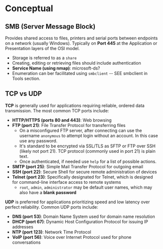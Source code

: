 # Conceptual

## SMB (Server Message Block)
Provides shared access to files, printers and serial ports between endpoints on a network (usually Windows). Typically on **Port 445** at the Application or Presentation layers of the OSI model.
* Storage is referred to as a `share`
* Creating, editing or retrieving files should include authentication
* **Service Name (using nmap)**: microsoft-ds?
* Enumeration can ber facilitated using `smbclient` -- SEE smbclient in Tools section.

## TCP vs UDP
**TCP** is generally used for applications requiring reliable, ordered data transmission. The most common TCP ports include:

* **HTTP/HTTPS (ports 80 and 443)**: Web browsing
* **FTP (port 21)**: File Transfer Protocol for transferring files
  * On a misconfigured FTP server, after connecting can use the username `anonymous` to attempt login without an account. In this case use any password.
  * It's standard to be encrypted via SSL/TLS as SFTP or FTP over SSH (likely not port 21). TCP protocol (commonly used in port 21) is plain text.
  * Once authenticated, if needed use `help` for a list of possible actions.
* **SMTP (port 25)**: Simple Mail Transfer Protocol for outgoing email
* **SSH (port 22)**: Secure Shell for secure remote administration of devices
* **Telnet (port 23)**: Specifically designated for Telnet, which is designed for command-line interface access to remote systems
  * `root`, `admin`, `administrator` may be default user names, which may also have a **blank password**

**UDP** is preferred for applications prioritizing speed and low latency over perfect reliability. Common UDP ports include:

* **DNS (port 53)**: Domain Name System used for domain name resolution
* **DHCP (port 67)**: Dynamic Host Configuration Protocol for issuing IP addresses
* **NTP (port 123)**: Network Time Protocol
* **VoIP (port 56)**: Voice over Internet Protocol used for phone conversations